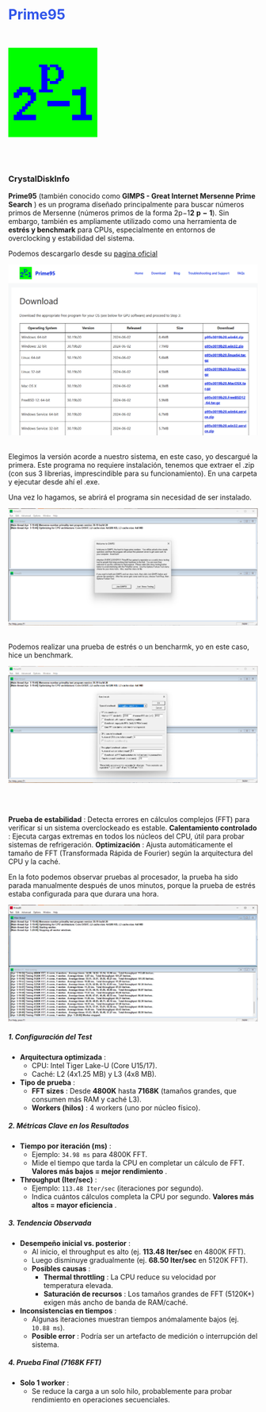 # <font color="#3156ea">Prime95</font>

<br>



![](assets/20250405_200416_222.png)

<br><br>

<h3>CrystalDiskInfo</h3>

**Prime95** (también conocido como **GIMPS - Great Internet Mersenne Prime Search** ) es un programa diseñado principalmente para buscar números primos de Mersenne (números primos de la forma 2p−1**2** **p** **−** **1**). Sin embargo, también es ampliamente utilizado como una herramienta de **estrés y benchmark** para CPUs, especialmente en entornos de overclocking y estabilidad del sistema.

Podemos descargarlo desde su [pagina oficial](https://prime95.net/download/)

![](assets/20250405_200613_1.png)
<br>
<br>

Elegimos la versión acorde a nuestro sistema, en este caso, yo descargué la primera.
Este programa no requiere instalación, tenemos que extraer el .zip (con sus 3 librerias, imprescindible para su funcionamiento). En una carpeta y ejecutar desde ahí el .exe.

Una vez lo hagamos, se abrirá el programa sin necesidad de ser instalado.

![](assets/20250405_200743_3.png)
<br>
<br>

Podemos realizar una prueba de estrés o un bencharmk, yo en este caso, hice un benchmark.

![](assets/20250405_200823_4.png)

<br>
<br>

**Prueba de estabilidad** : Detecta errores en cálculos complejos (FFT) para verificar si un sistema overclockeado es estable.
**Calentamiento controlado** : Ejecuta cargas extremas en todos los núcleos del CPU, útil para probar sistemas de refrigeración.
**Optimización** : Ajusta automáticamente el tamaño de FFT (Transformada Rápida de Fourier) según la arquitectura del CPU y la caché.
<br>

En la foto podemos observar pruebas al procesador, la prueba ha sido parada manualmente después de unos minutos, porque la prueba de estrés estaba configurada para que durara una hora.

![](assets/20250405_201338_5.png)
<br>

##### **1. Configuración del Test**

* **Arquitectura optimizada** :
  * CPU: Intel Tiger Lake-U (Core U15/17).
  * Caché: L2 (4x1.25 MB) y L3 (4x8 MB).
* **Tipo de prueba** :
  * **FFT sizes** : Desde **4800K** hasta **7168K** (tamaños grandes, que consumen más RAM y caché L3).
  * **Workers (hilos)** : 4 workers (uno por núcleo físico).


##### **2. Métricas Clave en los Resultados**

* **Tiempo por iteración (ms)** :
  * Ejemplo: `34.98 ms` para 4800K FFT.
  * Mide el tiempo que tarda la CPU en completar un cálculo de FFT. **Valores más bajos = mejor rendimiento** .
* **Throughput (Iter/sec)** :
  * Ejemplo: `113.48 Iter/sec` (iteraciones por segundo).
  * Indica cuántos cálculos completa la CPU por segundo. **Valores más altos = mayor eficiencia** .


##### **3. Tendencia Observada**

* **Desempeño inicial vs. posterior** :
  * Al inicio, el throughput es alto (ej. **113.48 Iter/sec** en 4800K FFT).
  * Luego disminuye gradualmente (ej. **68.50 Iter/sec** en 5120K FFT).
  * **Posibles causas** :
    * **Thermal throttling** : La CPU reduce su velocidad por temperatura elevada.
    * **Saturación de recursos** : Los tamaños grandes de FFT (5120K+) exigen más ancho de banda de RAM/caché.
* **Inconsistencias en tiempos** :
  * Algunas iteraciones muestran tiempos anómalamente bajos (ej. `10.88 ms`).
  * **Posible error** : Podría ser un artefacto de medición o interrupción del sistema.


##### **4. Prueba Final (7168K FFT)**

* **Solo 1 worker** :
  * Se reduce la carga a un solo hilo, probablemente para probar rendimiento en operaciones secuenciales.

<br><br><br><br>

